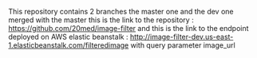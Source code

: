 This repository contains 2 branches the master one and the dev one merged with the master
this is the link to the repository :
https://github.com/20med/image-filter
and this is the link to the endpoint deployed on AWS elastic beanstalk :
http://image-filter-dev.us-east-1.elasticbeanstalk.com/filteredimage
with query parameter image_url 